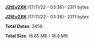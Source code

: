 [**J2tEv2XK**](/data/J2tEv2XK.txt) (17/11/22 - 03:36)- 2311 bytes

[**J2tEv2XK**](/data/J2tEv2XK.txt) (17/11/22 - 03:36)- 2311 bytes

**Total Datas**: 3456

**Total Size**: 18.85 MB / 18.9 MB